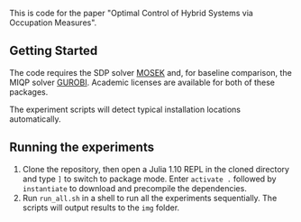 This is code for the paper "Optimal Control of Hybrid Systems via Occupation Measures".

## Getting Started
The code requires the SDP solver [MOSEK](https://www.mosek.com/) and, for baseline comparison, the MIQP solver [GUROBI](https://www.gurobi.com/). Academic licenses are available for both of these packages.

The experiment scripts will detect typical installation locations automatically.

## Running the experiments
1. Clone the repository, then open a Julia 1.10 REPL in the cloned directory and type `]` to switch to package mode. Enter `activate .` followed by `instantiate` to download and precompile the dependencies.
2. Run `run_all.sh` in a shell to run all the experiments sequentially. The scripts will output results to the `img` folder.
